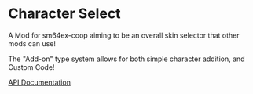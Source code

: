 # Character Select

 A Mod for sm64ex-coop aiming to be an overall skin selector that other mods can use!

 The "Add-on" type system allows for both simple character addition, and Custom Code!

 [API Documentation](https://github.com/SQUISHY6094/character-select-coop/blob/main/API-doc.md)